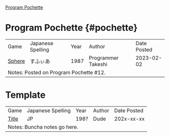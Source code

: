 <script src="sorttable.js"></script>

[Program Pochette](#pochette)


# Program Pochette {#pochette}
<table>
<tr><td>Game</td><td>Japanese Spelling</td><td>Year</td><td>Author</td><td>Date Posted</td></tr>
<tr><td><a href="https://www.gamingalexandria.com/wp/2025/10/sphere/" target="_blank">Sphere</a></td><td>すふぃあ</td><td>1987</td><td>Programmer Takeshi</td><td>2023-02-02</td></tr>
<tr><td colspan="5">Notes: Posted on Program Pochette #12.</td>
</tr>
</table>

# Template
<table>
<tr><td>Game</td><td>Japanese Spelling</td><td>Year</td><td>Author</td><td>Date Posted</td></tr>
<tr><td><a href="Link" target="_blank">Title</a></td><td>JP</td><td>198?</td><td>Dude</td><td>202x-xx-xx</td></tr>
<tr><td colspan="5">Notes: Buncha notes go here.</td>
</tr>
</table>
